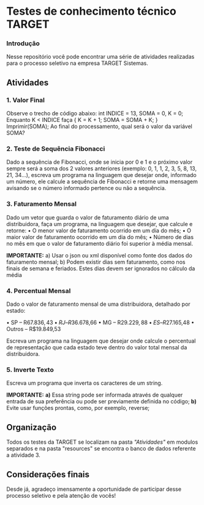 # Testes de conhecimento técnico TARGET
### Introdução
Nesse repositório você pode encontrar uma série de atividades realizadas para o processo seletivo na empresa TARGET Sistemas.

## Atividades
### 1. Valor Final

Observe o trecho de código abaixo: int INDICE = 13, SOMA = 0, K = 0; Enquanto K < INDICE faça { K = K + 1; SOMA = SOMA + K; } Imprimir(SOMA); 
Ao final do processamento, qual será o valor da variável SOMA?

### 2. Teste de Sequência Fibonacci

Dado a sequência de Fibonacci, onde se inicia por 0 e 1 e o próximo valor sempre será a soma dos 2 valores anteriores (exemplo: 0, 1, 1, 2, 3, 5, 8, 13, 21, 34...), escreva um programa na  linguagem que desejar onde, informado um número, ele calcule a sequência de Fibonacci e retorne uma mensagem avisando se o número informado pertence ou não a sequência.

### 3. Faturamento Mensal

Dado um vetor que guarda o valor de faturamento diário de uma distribuidora, faça um programa, na linguagem que desejar, que calcule e retorne:
• O menor valor de faturamento ocorrido em um dia do mês;
• O maior valor de faturamento ocorrido em um dia do mês;
• Número de dias no mês em que o valor de faturamento diário foi superior à média mensal.

**IMPORTANTE:**
a) Usar o json ou xml disponível como fonte dos dados do faturamento mensal;
b) Podem existir dias sem faturamento, como nos finais de semana e feriados. Estes dias devem ser ignorados no cálculo da média

### 4. Percentual Mensal

Dado o valor de faturamento mensal de uma distribuidora, detalhado por estado:

• SP – R$67.836,43
• RJ – R$36.678,66
• MG – R$29.229,88
• ES – R$27.165,48
• Outros – R$19.849,53

Escreva um programa na linguagem que desejar onde calcule o percentual de representação que cada
estado teve dentro do valor total mensal da distribuidora.

### 5. Inverte Texto
Escreva um programa que inverta os caracteres de um string.

**IMPORTANTE:**
**a)** Essa string pode ser informada através de qualquer entrada de sua preferência ou pode ser previamente definida no código;
**b)** Evite usar funções prontas, como, por exemplo, reverse;

## Organização

Todos os testes da TARGET se localizam na pasta *"Atividades"* em modulos separados e na pasta "resources" se encontra o banco de dados referente a atividade 3.

## Considerações finais

Desde já, agradeço imensamente a oportunidade de participar desse processo seletivo e pela atenção de vocês!